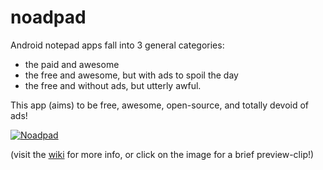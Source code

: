 # noadpad

Android notepad apps fall into 3 general categories:

* the paid and awesome
* the free and awesome, but with ads to spoil the day
* the free and without ads, but utterly awful.

This app (aims) to be free, awesome, open-source, and totally devoid of ads!




[![Noadpad](https://github.com/aiman-al-masoud/noadpadlight/blob/master/app/src/main/res/mipmap-xxxhdpi/ic_launcher_foreground.png
)](https://www.youtube.com/watch?v=mY2VOzTDQ_c)

(visit the <a href="https://github.com/aiman-al-masoud/noadpad/wiki">wiki</a> for more info, or click on the image for a brief preview-clip!)
